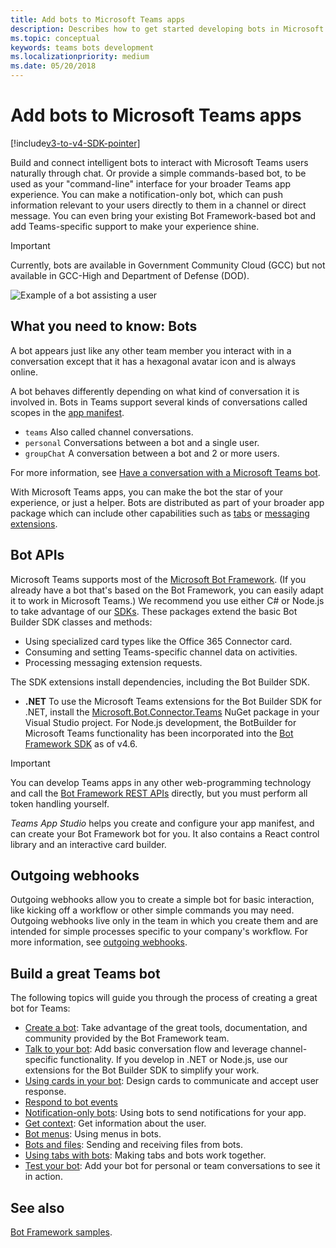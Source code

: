 ```yaml
---
title: Add bots to Microsoft Teams apps
description: Describes how to get started developing bots in Microsoft Teams
ms.topic: conceptual
keywords: teams bots development
ms.localizationpriority: medium
ms.date: 05/20/2018
---
```

# Add bots to Microsoft Teams apps

[!include[v3-to-v4-SDK-pointer](~/includes/v3-to-v4-pointer-bots.md)]

Build and connect intelligent bots to interact with Microsoft Teams users naturally through chat. Or provide a simple commands-based bot, to be used as your "command-line" interface for your broader Teams app experience. You can make a notification-only bot, which can push information relevant to your users directly to them in a channel or direct message. You can even bring your existing Bot Framework-based bot and add Teams-specific support to make your experience shine.

> [!IMPORTANT]
> Currently, bots are available in Government Community Cloud (GCC) but not available in GCC-High and Department of Defense (DOD).

![Example of a bot assisting a user](~/assets/images/bot_example.png)

## What you need to know: Bots

A bot appears just like any other team member you interact with in a conversation except that it has a hexagonal avatar icon and is always online.

A bot behaves differently depending on what kind of conversation it is involved in. Bots in Teams support several kinds of conversations called scopes in the [app manifest](~/resources/schema/manifest-schema.md).

* `teams` Also called channel conversations.
* `personal` Conversations between a bot and a single user.
* `groupChat` A conversation between a bot and 2 or more users.

For more information, see [Have a conversation with a Microsoft Teams bot](~/resources/bot-v3/bot-conversations/bots-conversations.md).

With Microsoft Teams apps, you can make the bot the star of your experience, or just a helper. Bots are distributed as part of your broader app package which can include other capabilities such as [tabs](~/tabs/what-are-tabs.md) or [messaging extensions](~/messaging-extensions/what-are-messaging-extensions.md).

## Bot APIs

Microsoft Teams supports most of the [Microsoft Bot Framework](https://dev.botframework.com/). (If you already have a bot that's based on the Bot Framework, you can easily adapt it to work in Microsoft Teams.) We recommend you use either C# or Node.js to take advantage of our [SDKs](/microsoftteams/platform/#pivot=sdk-tools). These packages extend the basic Bot Builder SDK classes and methods:

* Using specialized card types like the Office 365 Connector card.
* Consuming and setting Teams-specific channel data on activities.
* Processing messaging extension requests.

The SDK extensions install dependencies, including the Bot Builder SDK.

* **.NET** To use the Microsoft Teams extensions for the Bot Builder SDK for .NET, install the [Microsoft.Bot.Connector.Teams](https://www.nuget.org/packages/Microsoft.Bot.Connector.Teams) NuGet package in your Visual Studio project. For Node.js development, the BotBuilder for Microsoft Teams functionality has been incorporated into the [Bot Framework SDK](https://github.com/microsoft/botframework-sdk) as of v4.6.

> [!IMPORTANT]
> You can develop Teams apps in any other web-programming technology and call the [Bot Framework REST APIs](/bot-framework/rest-api/bot-framework-rest-overview) directly, but you must perform all token handling yourself.

*Teams App Studio* helps you create and configure your app manifest, and can create your Bot Framework bot for you. It also contains a React control library and an interactive card builder. 

## Outgoing webhooks

Outgoing webhooks allow you to create a simple bot for basic interaction, like kicking off a workflow or other simple commands you may need. Outgoing webhooks live only in the team in which you create them and are intended for simple processes specific to your company's workflow. For more information, see [outgoing webhooks](~/webhooks-and-connectors/how-to/add-outgoing-webhook.md).

## Build a great Teams bot

The following topics will guide you through the process of creating a great bot for Teams:

* [Create a bot](~/resources/bot-v3/bots-create.md): Take advantage of the great tools, documentation, and community provided by the Bot Framework team.
* [Talk to your bot](~/resources/bot-v3/bot-conversations/bots-conversations.md): Add basic conversation flow and leverage channel-specific functionality. If you develop in .NET or Node.js, use our extensions for the Bot Builder SDK to simplify your work.
* [Using cards in your bot](~/resources/bot-v3/bots-cards.md): Design cards to communicate and accept user response.
* [Respond to bot events](~/resources/bot-v3/bots-notifications.md)
* [Notification-only bots](~/resources/bot-v3/bots-notification-only.md): Using bots to send notifications for your app.
* [Get context](~/resources/bot-v3/bots-context.md): Get information about the user.
* [Bot menus](~/resources/bot-v3/bots-menus.md): Using menus in bots.
* [Bots and files](~/resources/bot-v3/bots-files.md): Sending and receiving files from bots.
* [Using tabs with bots](~/resources/bot-v3/bots-with-tabs.md): Making tabs and bots work together.
* [Test your bot](~/resources/bot-v3/bots-test.md): Add your bot for personal or team conversations to see it in action.

## See also

[Bot Framework samples](https://github.com/Microsoft/BotBuilder-Samples/blob/master/README.md).